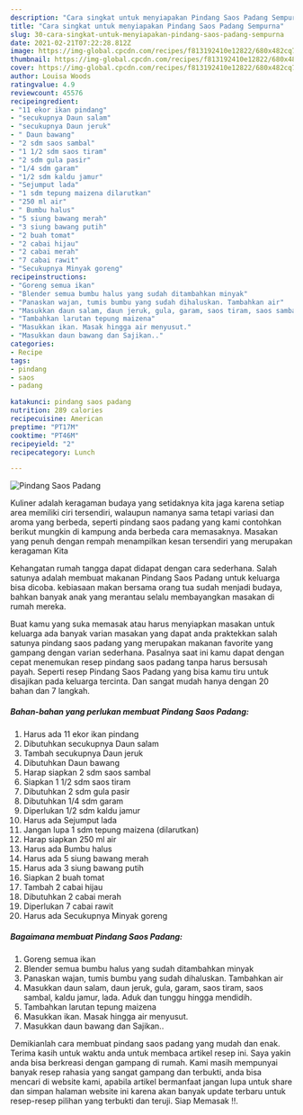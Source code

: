 ```yaml
---
description: "Cara singkat untuk menyiapakan Pindang Saos Padang Sempurna"
title: "Cara singkat untuk menyiapakan Pindang Saos Padang Sempurna"
slug: 30-cara-singkat-untuk-menyiapakan-pindang-saos-padang-sempurna
date: 2021-02-21T07:22:28.812Z
image: https://img-global.cpcdn.com/recipes/f813192410e12822/680x482cq70/pindang-saos-padang-foto-resep-utama.jpg
thumbnail: https://img-global.cpcdn.com/recipes/f813192410e12822/680x482cq70/pindang-saos-padang-foto-resep-utama.jpg
cover: https://img-global.cpcdn.com/recipes/f813192410e12822/680x482cq70/pindang-saos-padang-foto-resep-utama.jpg
author: Louisa Woods
ratingvalue: 4.9
reviewcount: 45576
recipeingredient:
- "11 ekor ikan pindang"
- "secukupnya Daun salam"
- "secukupnya Daun jeruk"
- " Daun bawang"
- "2 sdm saos sambal"
- "1 1/2 sdm saos tiram"
- "2 sdm gula pasir"
- "1/4 sdm garam"
- "1/2 sdm kaldu jamur"
- "Sejumput lada"
- "1 sdm tepung maizena dilarutkan"
- "250 ml air"
- " Bumbu halus"
- "5 siung bawang merah"
- "3 siung bawang putih"
- "2 buah tomat"
- "2 cabai hijau"
- "2 cabai merah"
- "7 cabai rawit"
- "Secukupnya Minyak goreng"
recipeinstructions:
- "Goreng semua ikan"
- "Blender semua bumbu halus yang sudah ditambahkan minyak"
- "Panaskan wajan, tumis bumbu yang sudah dihaluskan. Tambahkan air"
- "Masukkan daun salam, daun jeruk, gula, garam, saos tiram, saos sambal, kaldu jamur, lada. Aduk dan tunggu hingga mendidih."
- "Tambahkan larutan tepung maizena"
- "Masukkan ikan. Masak hingga air menyusut."
- "Masukkan daun bawang dan Sajikan.."
categories:
- Recipe
tags:
- pindang
- saos
- padang

katakunci: pindang saos padang 
nutrition: 289 calories
recipecuisine: American
preptime: "PT17M"
cooktime: "PT46M"
recipeyield: "2"
recipecategory: Lunch

---
```



![Pindang Saos Padang](https://img-global.cpcdn.com/recipes/f813192410e12822/680x482cq70/pindang-saos-padang-foto-resep-utama.jpg)

Kuliner adalah keragaman budaya yang setidaknya kita jaga karena setiap area memiliki ciri tersendiri, walaupun namanya sama tetapi variasi dan aroma yang berbeda, seperti pindang saos padang yang kami contohkan berikut mungkin di kampung anda berbeda cara memasaknya. Masakan yang penuh dengan rempah menampilkan kesan tersendiri yang merupakan keragaman Kita

Kehangatan rumah tangga dapat didapat dengan cara sederhana. Salah satunya adalah membuat makanan Pindang Saos Padang untuk keluarga bisa dicoba. kebiasaan makan bersama orang tua sudah menjadi budaya, bahkan banyak anak yang merantau selalu membayangkan masakan di rumah mereka.



Buat kamu yang suka memasak atau harus menyiapkan masakan untuk keluarga ada banyak varian masakan yang dapat anda praktekkan salah satunya pindang saos padang yang merupakan makanan favorite yang gampang dengan varian sederhana. Pasalnya saat ini kamu dapat dengan cepat menemukan resep pindang saos padang tanpa harus bersusah payah.
Seperti resep Pindang Saos Padang yang bisa kamu tiru untuk disajikan pada keluarga tercinta. Dan sangat mudah hanya dengan 20 bahan dan 7 langkah.


<!--inarticleads1-->

##### Bahan-bahan yang perlukan membuat Pindang Saos Padang:

1. Harus ada 11 ekor ikan pindang
1. Dibutuhkan secukupnya Daun salam
1. Tambah secukupnya Daun jeruk
1. Dibutuhkan  Daun bawang
1. Harap siapkan 2 sdm saos sambal
1. Siapkan 1 1/2 sdm saos tiram
1. Dibutuhkan 2 sdm gula pasir
1. Dibutuhkan 1/4 sdm garam
1. Diperlukan 1/2 sdm kaldu jamur
1. Harus ada Sejumput lada
1. Jangan lupa 1 sdm tepung maizena (dilarutkan)
1. Harap siapkan 250 ml air
1. Harus ada  Bumbu halus
1. Harus ada 5 siung bawang merah
1. Harus ada 3 siung bawang putih
1. Siapkan 2 buah tomat
1. Tambah 2 cabai hijau
1. Dibutuhkan 2 cabai merah
1. Diperlukan 7 cabai rawit
1. Harus ada Secukupnya Minyak goreng




<!--inarticleads2-->

##### Bagaimana membuat  Pindang Saos Padang:

1. Goreng semua ikan
1. Blender semua bumbu halus yang sudah ditambahkan minyak
1. Panaskan wajan, tumis bumbu yang sudah dihaluskan. Tambahkan air
1. Masukkan daun salam, daun jeruk, gula, garam, saos tiram, saos sambal, kaldu jamur, lada. Aduk dan tunggu hingga mendidih.
1. Tambahkan larutan tepung maizena
1. Masukkan ikan. Masak hingga air menyusut.
1. Masukkan daun bawang dan Sajikan..




Demikianlah cara membuat pindang saos padang yang mudah dan enak. Terima kasih untuk waktu anda untuk membaca artikel resep ini. Saya yakin anda bisa berkreasi dengan gampang di rumah. Kami masih mempunyai banyak resep rahasia yang sangat gampang dan terbukti, anda bisa mencari di website kami, apabila artikel bermanfaat jangan lupa untuk share dan simpan halaman website ini karena akan banyak update terbaru untuk resep-resep pilihan yang terbukti dan teruji. Siap Memasak !!. 
